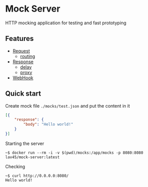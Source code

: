 # Mock Server

HTTP mocking application for testing and fast prototyping

## Features

- [Request](./docs/request.md)
  - [routing](./docs/request.md#routing)
- [Response](./docs/response.md) 
  - [delay](./docs/response.md#delay)
  - [proxy](./docs/response.md#proxy)
- [WebHook](./docs/webhook.md)

## Quick start

Create mock file `./mocks/test.json` and put the content in it

```json
[{
    "response": {
        "body": "Hello world!"
    }
}]
```

Starting the server

```shell
~$ docker run --rm -i -v $(pwd)/mocks:/app/mocks -p 8080:8080 lav45/mock-server:latest
```

Checking

```shell
~$ curl http://0.0.0.0:8080/
Hello world!
```
